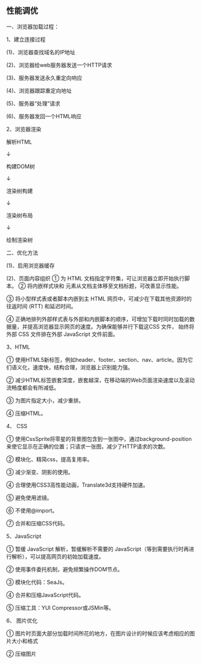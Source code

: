 ## 性能调优
一、浏览器加载过程：

1、建立连接过程

(1)、浏览器查找域名的IP地址

(2)、浏览器给web服务器发送一个HTTP请求

(3)、服务器发送永久重定向响应

(4)、浏览器跟踪重定向地址

(5)、服务器“处理”请求

(6)、服务器发回一个HTML响应

2、浏览器渲染

解析HTML

↓

构建DOM树

↓

渲染树构建

↓

渲染树布局

↓

绘制渲染树

二、优化方法

(1)、启用浏览器缓存

(2)、页面内容组织
① 为 HTML 文档指定字符集，可让浏览器立即开始执行脚本。
② 将内嵌样式块和 <link> 元素从文档主体移至文档标题，可改善显示性能。

③ 将小型样式表或者脚本内嵌到主 HTML 网页中，可减少在下载其他资源时的往返时间 (RTT) 和延迟时间。

④ 正确地排列外部样式表与外部和内嵌脚本的顺序，可增加下载时同时加载的数据量，并提高浏览器显示网页的速度。为确保能够并行下载这CSS 文件，
始终将外部 CSS 文件排在外部 JavaScript 文件前面。

3、HTML

① 使用HTML5新标签，例如header、footer、section、nav、article。因为它们语义化，速度快，结构合理，浏览器上识别能力强。

② 减少HTML标签嵌套深度，嵌套越深，在移动端的Web页面渲染速度以及滚动流畅度都会有所减低。

③ 为图片指定大小，减少重排。

④ 压缩HTML。

4、 CSS

① 使用CssSprite将零星的背景图包含到一张图中，通过background-position来使它显示在正确的位置；只请求一张图，减少了HTTP请求的次数。

② 模块化、精简css，提高复用率。

③ 减少渐变、阴影的使用。

④ 合理使用CSS3高性能动画，Translate3d支持硬件加速。

⑤ 避免使用滤镜。

⑥ 不使用@import。

⑦ 合并和压缩CSS代码。

5、JavaScript

① 暂缓 JavaScript 解析，暂缓解析不需要的 JavaScript（等到需要执行时再进行解析），可以提高网页的初始加载速度。

② 使用事件委托机制，避免频繁操作DOM节点。

③ 模块化代码：SeaJs。

④ 合并和压缩JavaScript代码。

⑤ 压缩工具：YUI Compressor或JSMin等。

6、 图片优化

① 图片时页面大部分加载时间所花的地方，在图片设计的时候应该考虑相应的图片大小和格式

② 压缩图片

